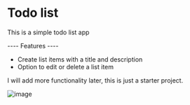# Todo list

This is a simple todo list app

---- Features ----
- Create list items with a title and description
- Option to edit or delete a list item

I will add more functionality later, this is just a starter project.

![image](https://user-images.githubusercontent.com/59900510/233901618-5be5e96a-a9f4-4462-b86f-f95985c4c00c.png)
